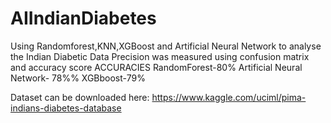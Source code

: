 # AIIndianDiabetes
Using Randomforest,KNN,XGBoost and Artificial Neural Network to analyse the Indian Diabetic Data
Precision was measured using confusion matrix and accuracy score
ACCURACIES
RandomForest-80%
Artificial Neural Network- 78%%
XGBboost-79%

Dataset can be downloaded here:
https://www.kaggle.com/uciml/pima-indians-diabetes-database
